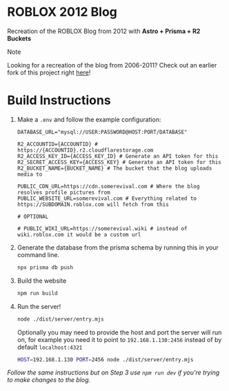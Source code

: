 # ROBLOX 2012 Blog
Recreation of the ROBLOX Blog from 2012 with **Astro + Prisma + R2 Buckets**



> [!NOTE]  
> Looking for a recreation of the blog from 2006-2011? Check out an earlier fork of this project right [here](https://github.com/midozen/ROBLOX-Blog/tree/legacy-2011-blog)!

# Build Instructions

1. Make a `.env` and follow the example configuration:
    ```env
    DATABASE_URL="mysql://USER:PASSWORD@HOST:PORT/DATABASE"

    R2_ACCOUNTID={ACCOUNTID} # https://{ACCOUNTID}.r2.cloudflarestorage.com
    R2_ACCESS_KEY_ID={ACCESS_KEY_ID} # Generate an API token for this
    R2_SECRET_ACCESS_KEY={ACCESS_KEY} # Generate an API token for this
    R2_BUCKET_NAME={BUCKET_NAME} # The bucket that the blog uploads media to

    PUBLIC_CDN_URL=https://cdn.somerevival.com # Where the blog resolves profile pictures from
    PUBLIC_WEBSITE_URL=somerevival.com # Everything related to https://SUBDOMAIN.roblox.com will fetch from this

    # OPTIONAL

    # PUBLIC_WIKI_URL=https://somerevival.wiki # instead of wiki.roblox.com it would be a custom url
    ```

2. Generate the database from the prisma schema by running this in your command line.
    ```bash
    npx prisma db push
    ```

2. Build the website
    ```bash
    npm run build
    ```

3. Run the server!
    ```bash
    node ./dist/server/entry.mjs
    ```

    Optionally you may need to provide the host and port the server will run on, for example you need it to point to `192.168.1.130:2456` instead of by default `localhost:4321`

    ```bash
    HOST=192.168.1.130 PORT=2456 node ./dist/server/entry.mjs
    ```
*Follow the same instructions but on Step 3 use `npm run dev` if you're trying to make changes to the blog.*
